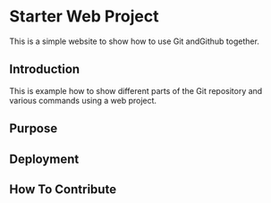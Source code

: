 # Starter Web Project

This is a simple website to show how to use Git andGithub together.

## Introduction

This is example how to show different parts of the Git repository and various commands using a web project.

## Purpose

## Deployment

## How To Contribute
